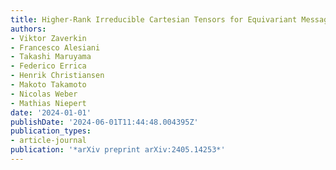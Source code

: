 ```yaml
---
title: Higher-Rank Irreducible Cartesian Tensors for Equivariant Message Passing
authors:
- Viktor Zaverkin
- Francesco Alesiani
- Takashi Maruyama
- Federico Errica
- Henrik Christiansen
- Makoto Takamoto
- Nicolas Weber
- Mathias Niepert
date: '2024-01-01'
publishDate: '2024-06-01T11:44:48.004395Z'
publication_types:
- article-journal
publication: '*arXiv preprint arXiv:2405.14253*'
---
```

